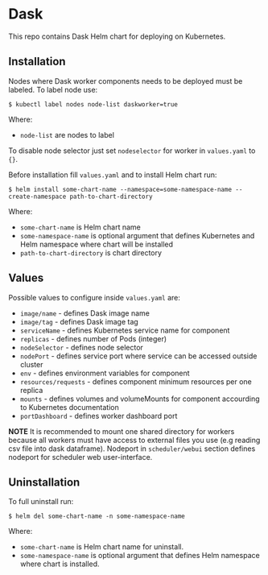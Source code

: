 # Dask

This repo contains Dask Helm chart for deploying on Kubernetes.

## Installation

Nodes where Dask worker components needs to be deployed must be labeled. To label node use:

    $ kubectl label nodes node-list daskworker=true

Where:

 - `node-list` are nodes to label

To disable node selector just set `nodeselector` for worker in `values.yaml` to `{}`.  

Before installation fill `values.yaml` and to install Helm chart run:

    $ helm install some-chart-name --namespace=some-namespace-name --create-namespace path-to-chart-directory

Where:

- `some-chart-name` is Helm chart name
- `some-namespace-name` is optional argument that defines Kubernetes and Helm namespace where chart will be installed
- `path-to-chart-directory` is chart directory

## Values

Possible values to configure inside `values.yaml` are: 

 - `image/name` - defines Dask image name
 - `image/tag` - defines Dask image tag
 - `serviceName` - defines Kubernetes service name for component
 - `replicas` - defines number of Pods (integer)
 - `nodeSelector` - defines node selector
 - `nodePort` - defines service port where service can be accessed outside cluster
 - `env` - defines environment variables for component
 - `resources/requests` - defines component minimum resources per one replica
 - `mounts` - defines volumes and volumeMounts for component accourding to Kubernetes documentation
 - `portDashboard` - defines worker dashboard port

**NOTE** It is recommended to mount one shared directory for workers because all workers must have access to external files you use (e.g reading csv file into dask dataframe). Nodeport in `scheduler/webui` section defines nodeport for scheduler web user-interface.

## Uninstallation

To full uninstall run:

    $ helm del some-chart-name -n some-namespace-name

Where:

- `some-chart-name` is Helm chart name for uninstall.
- `some-namespace-name` is optional argument that defines Helm namespace where chart is installed.
